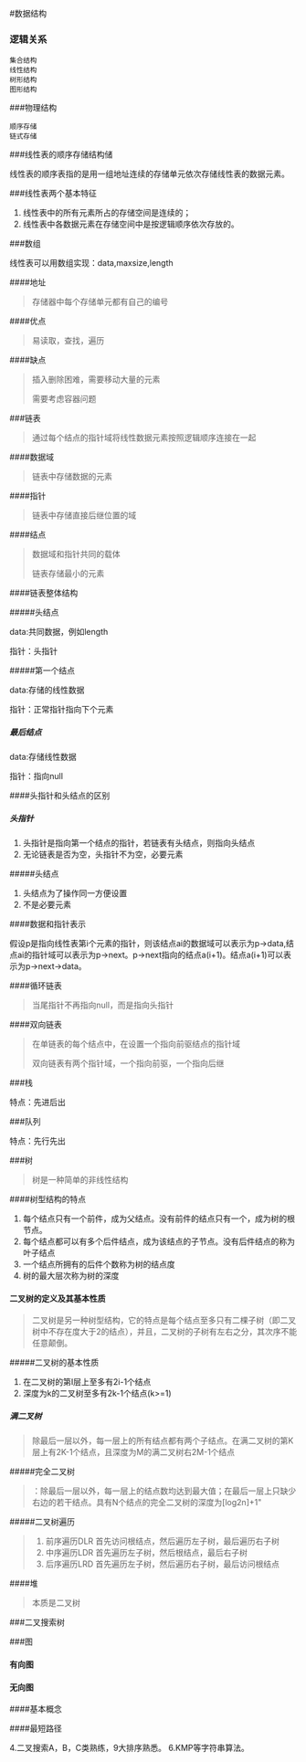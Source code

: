 #数据结构

### 逻辑关系

```
集合结构
线性结构
树形结构
图形结构
```

###物理结构

```
顺序存储
链式存储
```

###线性表的顺序存储结构储

线性表的顺序表指的是用一组地址连续的存储单元依次存储线性表的数据元素。

###线性表两个基本特征

1. 线性表中的所有元素所占的存储空间是连续的；
2. 线性表中各数据元素在存储空间中是按逻辑顺序依次存放的。

###数组

线性表可以用数组实现：data,maxsize,length

####地址

> 存储器中每个存储单元都有自己的编号

####优点

> 易读取，查找，遍历

####缺点

> 插入删除困难，需要移动大量的元素
>
> 需要考虑容器问题

###链表

> 通过每个结点的指针域将线性数据元素按照逻辑顺序连接在一起

####数据域

> 链表中存储数据的元素

####指针

> 链表中存储直接后继位置的域

####结点

> 数据域和指针共同的载体
>
> 链表存储最小的元素

####链表整体结构

#####头结点

data:共同数据，例如length

指针：头指针

#####第一个结点

data:存储的线性数据

指针：正常指针指向下个元素

##### 最后结点

data:存储线性数据

指针：指向null

####头指针和头结点的区别

##### 头指针

1. 头指针是指向第一个结点的指针，若链表有头结点，则指向头结点
2. 无论链表是否为空，头指针不为空，必要元素

#####头结点

1. 头结点为了操作同一方便设置
2. 不是必要元素

####数据和指针表示

假设p是指向线性表第i个元素的指针，则该结点ai的数据域可以表示为p->data,结点ai的指针域可以表示为p->next。p->next指向的结点a(i+1)。结点a(i+1)可以表示为p->next->data。

####循环链表

> 当尾指针不再指向null，而是指向头指针

####双向链表

> 在单链表的每个结点中，在设置一个指向前驱结点的指针域
>
> 双向链表有两个指针域，一个指向前驱，一个指向后继	

###栈

特点：先进后出

###队列

特点：先行先出

###树

> 树是一种简单的非线性结构

####树型结构的特点

1. 每个结点只有一个前件，成为父结点。没有前件的结点只有一个，成为树的根节点。
2. 每个结点都可以有多个后件结点，成为该结点的子节点。没有后件结点的称为叶子结点
3. 一个结点所拥有的后件个数称为树的结点度
4. 树的最大层次称为树的深度

#### 二叉树的定义及其基本性质

> 二叉树是另一种树型结构，它的特点是每个结点至多只有二棵子树（即二叉树中不存在度大于2的结点），并且，二叉树的子树有左右之分，其次序不能任意颠倒。

#####二叉树的基本性质

1. 在二叉树的第I层上至多有2i-1个结点
2. 深度为k的二叉树至多有2k-1个结点(k>=1)

##### 满二叉树

> 除最后一层以外，每一层上的所有结点都有两个子结点。在满二叉树的第K层上有2K-1个结点，且深度为M的满二叉树右2M-1个结点

#####完全二叉树

>：除最后一层以外，每一层上的结点数均达到最大值；在最后一层上只缺少右边的若干结点。具有N个结点的完全二叉树的深度为[log2n]+1"

#####二叉树遍历

> 1. 前序遍历DLR 首先访问根结点，然后遍历左子树，最后遍历右子树
> 2. 中序遍历LDR 首先遍历左子树，然后根结点，最后右子树
> 3. 后序遍历LRD 首先遍历左子树，然后遍历右子树，最后访问根结点

####堆

>本质是二叉树

###二叉搜索树

###图

#### 有向图

#### 无向图

####基本概念

####最短路径

4.二叉搜索A，B，C类熟练，9大排序熟悉。
6.KMP等字符串算法。